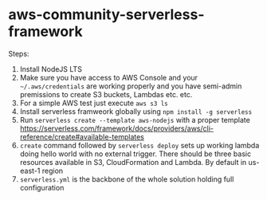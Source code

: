 # aws-community-serverless-framework

Steps:
1. Install NodeJS LTS
2. Make sure you have access to AWS Console and your `~/.aws/credentials` are working properly and you have semi-admin premissions to create S3 buckets, Lambdas etc. etc.
3. For a simple AWS test just execute `aws s3 ls`
4. Install serverless framweork globally using `npm install -g serverless`
5. Run `serverless create --template aws-nodejs` with a proper template https://serverless.com/framework/docs/providers/aws/cli-reference/create#available-templates
6. `create` command followed by `serverless deploy` sets up working lambda doing hello world with no external trigger. There should be three basic resources available in S3, CloudFormation and Lambda. By default in us-east-1 region
7. `serverless.yml` is the backbone of the whole solution holding full configuration
